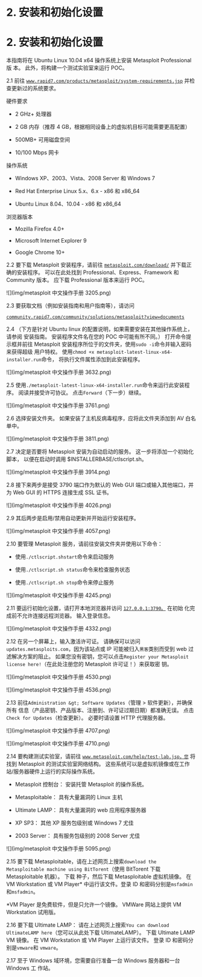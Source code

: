 # 2\. 安装和初始化设置

# 2\. 安装和初始化设置

本指南将在 Ubuntu Linux 10.04 x64 操作系统上安装 Metasploit Professional 版 本。 此外，将构建一个测试实验室来运行 POC。

2.1 前往 [`www.rapid7.com/products/metasploit/system-requirements.jsp`](http://www.rapid7.com/products/metasploit/system-requirements.jsp) 并检 查更新过的系统要求。

硬件要求

*   2 GHz+ 处理器

*   2 GB 内存（推荐 4 GB，根据相同设备上的虚拟机目标可能需要更高配置）

*   500MB+ 可用磁盘空间

*   10/100 Mbps 网卡

操作系统

*   Windows XP、2003、Vista、2008 Server 和 Windows 7

*   Red Hat Enterprise Linux 5.x、6.x - x86 和 x86_64

*   Ubuntu Linux 8.04、10.04 - x86 和 x86_64

浏览器版本

*   Mozilla Firefox 4.0+

*   Microsoft Internet Explorer 9

*   Google Chrome 10+

2.2 要下载 Metasploit 安装程序，请前往 [`metasploit.com/download/`](http://metasploit.com/download/) 并下载正 确的安装程序。 可以在此处找到 Professional、Express、Framework 和 Community 版本。 应下载 Professional 版本来运行 POC。

![](img/metasploit 中文操作手册 3205.png)

2.3 要获取文档（例如安装指南和用户指南等），请访问

[`community.rapid7.com/community/solutions/metasploit?view=documents`](https://community.rapid7.com/community/solutions/metasploit?view=documents)

2.4 （下方是针对 Ubuntu linux 的配置说明，如果需要安装在其他操作系统上，请参阅 安装指南。 安装程序文件名在您的 POC 中可能有所不同。） 打开命令提示框并前往 Metasploit 安装程序所位于的文件夹，使用`sudo -i`命令并输入密码来获得超级 用户特权。 使用`chmod +x metasploit-latest-linux-x64-installer.run`命令， 将执行文件属性添加到此安装程序。

![](img/metasploit 中文操作手册 3632.png)

2.5 使用`./metasploit-latest-linux-x64-installer.run`命令来运行此安装程序。 阅读并接受许可协议。 点击`Forward`（下一步）继续。

![](img/metasploit 中文操作手册 3761.png)

2.6 选择安装文件夹。 如果安装了主机反病毒程序，应将此文件夹添加到 AV 白名单中。

![](img/metasploit 中文操作手册 3811.png)

2.7 决定是否要将 Metasploit 安装为自动启动的服务。 这一步将添加一个初始化脚本， 以便在启动时调用 $INSTALLERBASE/ctlscript.sh。

![](img/metasploit 中文操作手册 3914.png)

2.8 接下来两步是接受 3790 端口作为默认的 Web GUI 端口或输入其他端口，并为 Web GUI 的 HTTPS 连接生成 SSL 证书。

![](img/metasploit 中文操作手册 4026.png)

2.9 其后两步是启用/禁用自动更新并开始运行安装程序。

![](img/metasploit 中文操作手册 4057.png)

2.10 要管理 Metasploit 服务，请前往安装文件夹并使用以下命令：

*   使用`./ctlscript.shstart`命令来启动服务

*   使用`./ctlscript.sh status`命令来检查服务状态

*   使用`./ctlscript.sh stop`命令来停止服务

![](img/metasploit 中文操作手册 4245.png)

2.11 要运行初始化设置，请打开本地浏览器并访问 [`127.0.0.1:3790。`](https://127.0.0.1:3790。) 在初始 化完成前不允许连接远程浏览器。 输入登录信息。

![](img/metasploit 中文操作手册 4332.png)

2.12 在另一个屏幕上，输入激活许可证。 请确保可以访问 `updates.metasploits.com`，因为该站点或 IP 可能被归入`黑客`类别而受到 web 过滤解决方案的阻止。 如果您没有密钥，您可以点击`Register your Metasploit license here!`（在此处注册您的 Metasploit 许可证！）来获取密 钥。

![](img/metasploit 中文操作手册 4530.png)

![](img/metasploit 中文操作手册 4536.png)

2.13 前往`Administration &gt; Software Updates`（管理 > 软件更新），并确保所有 信息（产品密钥、产品版本、注册到、许可证过期日期）都准确无误。 点击`Check for Updates`（检查更新）。 必要时请设置 HTTP 代理服务器。

![](img/metasploit 中文操作手册 4707.png)

![](img/metasploit 中文操作手册 4710.png)

2.14 要构建测试实验室，请前往 [`www.metasploit.com/help/test-lab.jsp，您`](http://www.metasploit.com/help/test-lab.jsp，您) 将找到 Metasploit 的测试实验室网络结构。 这些系统可以是虚拟机镜像或在工作站/服务器硬件上运行的实际操作系统。

*   Metasploit 控制台： 安装托管 Metasploit 的操作系统。

*   Metasploitable： 具有大量漏洞的 Linux 主机

*   Ultimate LAMP： 具有大量漏洞的 web 应用程序服务器

*   XP SP3： 其他 XP 服务包级别或 Windows 7 尤佳

*   2003 Server： 具有服务包级别的 2008 Server 尤佳

![](img/metasploit 中文操作手册 5095.png)

2.15 要下载 Metasploitable，请在上述网页上搜索`download the Metasploitable machine using BitTorent`（使用 BitTorent 下载 Metasploitable 机器）。 下载 种子，然后下载 Metasploitable 虚拟机镜像。 在 VM Workstation 或 VM Player* 中运行该文件。登录 ID 和密码分别是`msfadmin`和`msfadmin`。

*VM Player 是免费软件，但是只允许一个镜像。 VMWare 网站上提供 VM Workstation 试用版。

2.16 要下载 Ultimate LAMP： 请在上述网页上搜索`You can download UltimateLAMP here`（您可以从此处下载 UltimateLAMP）。 下载 Ultimate LAMP VM 镜像。 在 VM Workstation 或 VM Player 上运行该文件。 登录 ID 和密码分别是`vmware`和 `vmware`。

2.17 至于 Windows 域环境，您需要自行准备一台 Windows 服务器和一台 Windows 工 作站。